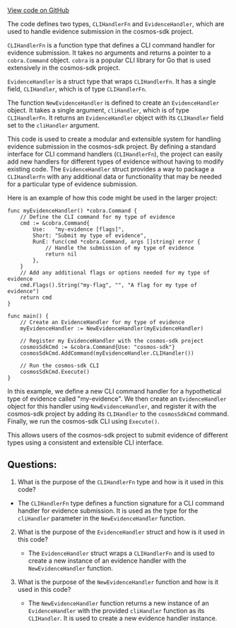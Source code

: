 [View code on GitHub](https://github.com/cosmos/cosmos-sdk/blob/main/x/evidence/client/evidence_handler.go)

The code defines two types, `CLIHandlerFn` and `EvidenceHandler`, which are used to handle evidence submission in the cosmos-sdk project. 

`CLIHandlerFn` is a function type that defines a CLI command handler for evidence submission. It takes no arguments and returns a pointer to a `cobra.Command` object. `cobra` is a popular CLI library for Go that is used extensively in the cosmos-sdk project. 

`EvidenceHandler` is a struct type that wraps `CLIHandlerFn`. It has a single field, `CLIHandler`, which is of type `CLIHandlerFn`. 

The function `NewEvidenceHandler` is defined to create an `EvidenceHandler` object. It takes a single argument, `cliHandler`, which is of type `CLIHandlerFn`. It returns an `EvidenceHandler` object with its `CLIHandler` field set to the `cliHandler` argument. 

This code is used to create a modular and extensible system for handling evidence submission in the cosmos-sdk project. By defining a standard interface for CLI command handlers (`CLIHandlerFn`), the project can easily add new handlers for different types of evidence without having to modify existing code. The `EvidenceHandler` struct provides a way to package a `CLIHandlerFn` with any additional data or functionality that may be needed for a particular type of evidence submission. 

Here is an example of how this code might be used in the larger project:

```
func myEvidenceHandler() *cobra.Command {
    // Define the CLI command for my type of evidence
    cmd := &cobra.Command{
        Use:   "my-evidence [flags]",
        Short: "Submit my type of evidence",
        RunE: func(cmd *cobra.Command, args []string) error {
            // Handle the submission of my type of evidence
            return nil
        },
    }
    // Add any additional flags or options needed for my type of evidence
    cmd.Flags().String("my-flag", "", "A flag for my type of evidence")
    return cmd
}

func main() {
    // Create an EvidenceHandler for my type of evidence
    myEvidenceHandler := NewEvidenceHandler(myEvidenceHandler)

    // Register my EvidenceHandler with the cosmos-sdk project
    cosmosSdkCmd := &cobra.Command{Use: "cosmos-sdk"}
    cosmosSdkCmd.AddCommand(myEvidenceHandler.CLIHandler())

    // Run the cosmos-sdk CLI
    cosmosSdkCmd.Execute()
}
```

In this example, we define a new CLI command handler for a hypothetical type of evidence called "my-evidence". We then create an `EvidenceHandler` object for this handler using `NewEvidenceHandler`, and register it with the cosmos-sdk project by adding its `CLIHandler` to the `cosmosSdkCmd` command. Finally, we run the cosmos-sdk CLI using `Execute()`. 

This allows users of the cosmos-sdk project to submit evidence of different types using a consistent and extensible CLI interface.
## Questions: 
 1. What is the purpose of the `CLIHandlerFn` type and how is it used in this code?
   - The `CLIHandlerFn` type defines a function signature for a CLI command handler for evidence submission. It is used as the type for the `cliHandler` parameter in the `NewEvidenceHandler` function.

2. What is the purpose of the `EvidenceHandler` struct and how is it used in this code?
   - The `EvidenceHandler` struct wraps a `CLIHandlerFn` and is used to create a new instance of an evidence handler with the `NewEvidenceHandler` function.

3. What is the purpose of the `NewEvidenceHandler` function and how is it used in this code?
   - The `NewEvidenceHandler` function returns a new instance of an `EvidenceHandler` with the provided `cliHandler` function as its `CLIHandler`. It is used to create a new evidence handler instance.